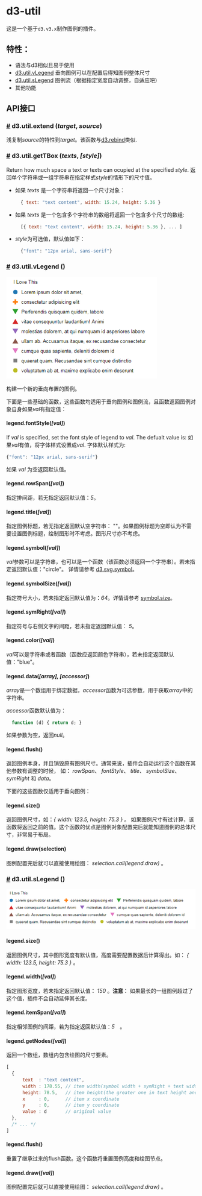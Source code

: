 # d3-util
这是一个基于`d3.v3.x`制作图例的插件。


## 特性：
- 语法与d3相似且易于使用
- [d3.util.vLegend](#util_vlegend) 垂向图例可以在配置后得知图例整体尺寸
- [d3.util.sLegend](#util_slegend) 图例流（根据指定宽度自动调整，自适应吧）
- 其他功能

## API接口

### <a name="util_extend" href="#util_extend">#</a> d3.util.<b>extend</b> (*target*, *source*)
浅复制*source*的特性到*target*。该函数与[d3.rebind](https://github.com/d3/d3-3.x-api-reference/blob/master/Internals.md#rebind)类似.

### <a name="util_gettbox" href="#util_gettbox">#</a> d3.util.<b>getTBox</b> (*texts*, *[style]*)
Return how much space a text or texts can ocupied at the specified *style*. 
返回单个字符串或一组字符串在指定样式*style*的情形下的尺寸值。
- 如果 *texts* 是一个字符串将返回一个尺寸对象：
  ```javascript
    { text: "text content", width: 15.24, height: 5.36 }
  ```
- 如果 *texts* 是一个包含多个字符串的数组将返回一个包含多个尺寸的数组:
  ```javascript
    [{ text: "text content", width: 15.24, height: 5.36 }, ... ]
  ```
- *style*为可选值，默认值如下：
  ```javascript
    {"font": "12px arial, sans-serif"}
  ```
  
### <a name="util_vlegend" href="#util_vlegend">#</a> d3.util.<b>vLegend</b> ()
![vertical legend](https://raw.githubusercontent.com/1cr18ni9/d3-util/master/vertical-legend.png)

构建一个新的垂向布置的图例。

下面是一些基础的函数，这些函数均适用于垂向图例和图例流，且函数返回图例对象自身如果*val*有指定值：

#### legend.fontStyle(*[val]*)
If *val* is specified, set the font style of legend to *val*. The defualt value is:
如果*val*有值，将字体样式设置成*val*. 字体默认样式为:
```javascript
{"font": "12px arial, sans-serif"}
```
如果 *val* 为空返回默认值。


#### legend.rowSpan(*[val]*)
指定排间距，若无指定返回默认值：*5*。


#### legend.title(*[val]*)
指定图例标题，若无指定返回默认空字符串： ""。如果图例标题为空即认为不需要设置图例标题，绘制图形时不考虑。图形尺寸亦不考虑。


#### legend.symbol(*[val]*)
*val*参数可以是字符串，也可以是一个函数（该函数必须返回一个字符串）。若未指定返回默认值："circle"。 详情请参考 [d3.svg.symbol](https://github.com/d3/d3-3.x-api-reference/blob/master/SVG-Shapes.md#symbol)。


#### legend.symbolSize(*[val]*)
指定符号大小，若未指定返回默认值为：*64*。详情请参考 [symbol.size](https://github.com/d3/d3-3.x-api-reference/blob/master/SVG-Shapes.md#symbol_size)。


#### legend.symRight(*[val]*)
指定符号与右侧文字的间距，若未指定返回默认值： *5*。


#### legend.color(*[val]*)
*val*可以是字符串或者函数（函数应返回颜色字符串），若未指定返回默认值："blue"。


#### legend.data(*[array], [accessor]*)
*array*是一个数组用于绑定数据，*accessor*函数为可选参数，用于获取*array*中的字符串。

*accessor*函数默认值为：
```javascript
  function (d) { return d; }
```
如果参数为空，返回*null*。


#### legend.flush()
返回图例本身，并且销毁原有图例尺寸。通常来说，插件会自动运行这个函数在其他参数有调整的时候， 如： *rowSpan*、 *fontStyle*、 *title*、 *symbolSize*、 *symRight* 和 *data*。


下面的这些函数仅适用于垂向图例：
#### legend.size()
返回图例尺寸，如：*{ width: 123.5, height: 75.3 }* 。 如果图例尺寸有过计算，该函数将返回之前的值。这个函数的优点是图例对象配置完后就能知道图例的总体尺寸，非常易于布局。


#### legend.draw(selection)
图例配置完后就可以直接使用绘图： *selection.call(legend.draw)* 。



### <a name="util_slegend" href="#util_slegend">#</a> d3.util.<b>sLegend</b> ()
![stream legend](https://raw.githubusercontent.com/1cr18ni9/d3-util/master/stream-legend.png)

#### legend.size()
返回图例尺寸，其中图形宽度有默认值，高度需要配置数据后计算得出。如： *{ width: 123.5, height: 75.3 }* 。



#### legend.width(*[val]*)
指定图形宽度，若未指定返回默认值： *150* 。**注意**： 如果最长的一组图例超过了这个值，插件不会自动延伸其长度。


#### legend.itemSpan(*[val]*)
指定相邻图例的间距，若为指定返回默认值：*5*　。


#### legend.getNodes(*[val]*)
返回一个数组，数组内包含绘图的尺寸要素。
```javascript
[
  {
      text  : "text content",
      width : 178.55, // item width(symbol width + symRight + text width)
      height: 78.5,   // item height(the greater one in text height and symbol height)
      x     : 0,      // item x coordinate
      y     : 0,      // item y coordinate
      value : d       // original value
  },
  /* ... */
]
```


#### legend.flush()
重置了继承过来的flush函数。这个函数将重置图例高度和绘图节点。


#### legend.draw(*[val]*)
图例配置完后就可以直接使用绘图： *selection.call(legend.draw)* 。



